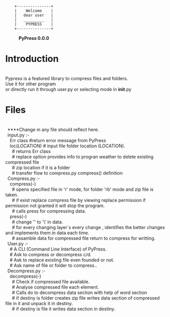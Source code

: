 
        +---------------+
        |    Welcome    |
        |   dear user   |
        |   _________   |
        |    PYPRESS    |
        +---------------+
<b>&emsp;&emsp;&emsp;PyPress 0.0.0</b><br/>


  
Introduction
============
<br/>  Pypress is a featured library to compress files and folders.
<br/>  Use it for other program
<br/>  or directly run it through user.py or selecting mode in __init__.py

Files
=====
<br/>&ensp;****Change in any file should reflect here.
<br/>&ensp;input.py :-
<br/>&emsp;Err class #return error message from PyPress
<br/>&emsp;loc(LOCATION) # input file folder location (LOCATION).
<br/>&emsp;&ensp;# returns Err class
<br/>&emsp;&ensp;# replace option provides info to progran weather to delete existing compressed file
<br/>&emsp;&ensp;# zip location if it is a folder
<br/>&emsp;&ensp;# transfer flow to compress.py compress() definition
<br/>&ensp;Compress.py :-
<br/>&emsp;compress(-)
<br/>&emsp;&ensp;# opens specified file in 'r' mode, for folder 'rb' mode and zip file is taken.
<br/>&emsp;&ensp;# if exist replace compress file by viewing replace permission if permission not granted it will stop the program.
<br/>&emsp;&ensp;# calls press for compressing data.
<br/>&emsp;press(-)
<br/>&emsp;&ensp;# change '\' to '\\' in data.
<br/>&emsp;&ensp;# for every changing layer`s every change , identifies the better changes and implements them in data each time.
<br/>&emsp;&ensp;# assamble data for compressed file return to compress for writting.
<br/>&ensp;User.py :-
<br/>&emsp;# A CLI (Command Line Interface) of PyPress.
<br/>&emsp;# Ask to compress or decompress c/d.
<br/>&emsp;# Ask to replace existing file even founded or not.
<br/>&emsp;# Ask name of file or folder to compress..
<br/>&ensp;Decompress.py :-
<br/>&emsp;decompress(-)
<br/>&emsp;&ensp;# Check if compressed file available.
<br/>&emsp;&ensp;# Analyse compressed file each element.
<br/>&emsp;&ensp;# Calls do to decompress data section with help of word section
<br/>&emsp;&ensp;# if destiny is folder creates zip file writes data section of compressed file in it and unpack it in destiny.
<br/>&emsp;&ensp;# if destiny is file it writes data section in destiny.
    
